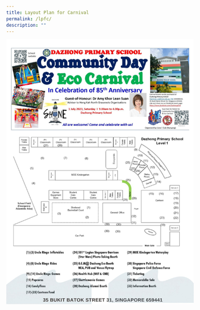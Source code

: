 ```yaml
---
title: Layout Plan for Carnival
permalink: /lpfc/
description: ""
---
```

![](/images/layout%20plan%20(1).jpg)